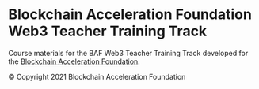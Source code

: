 # Blockchain Acceleration Foundation Web3 Teacher Training Track

Course materials for the BAF Web3 Teacher Training Track developed for the [Blockchain Acceleration Foundation](https://blockchainacceleration.org/).

&copy; Copyright 2021 Blockchain Acceleration Foundation
